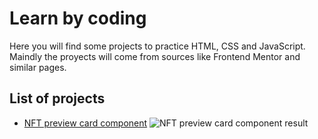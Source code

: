 # Learn by coding

Here you will find some projects to practice HTML, CSS and JavaScript. Maindly the proyects will come from sources like Frontend Mentor and similar pages.

## List of projects

* [NFT preview card component](https://github.com/ODCenteno/frontend-chai/tree/main/nft-card)
![NFT preview card component result](https://i.postimg.cc/xTDL58L4/Screen-Shot-2022-11-12-at-21-14-42.png)